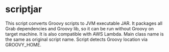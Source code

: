 # scriptjar

This script converts Groovy scripts to JVM executable JAR. It packages all Grab dependencies and Groovy lib, so it can
be run without Groovy on target machine. It is also compatible with AWS Lambda. Main class name is the same as original script name.
Script detects Groovy location via GROOVY_HOME.

